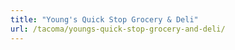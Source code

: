 ```yaml
---
title: "Young's Quick Stop Grocery & Deli"
url: /tacoma/youngs-quick-stop-grocery-and-deli/
---
```

